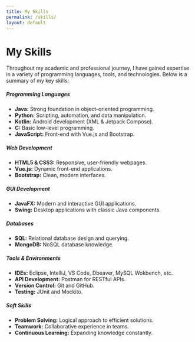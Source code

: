```yaml
---
title: My Skills
permalink: /skills/
layout: default
---
```


<div class="container my-5">
  <h1 class="text-center mb-4">My Skills</h1>
  <p class="text-center">Throughout my academic and professional journey, I have gained expertise in a variety of programming languages, tools, and technologies. Below is a summary of my key skills:</p>
  
  <div class="row">
    <div class="col-md-6 col-lg-4 mb-4">
      <div class="card shadow-sm">
        <div class="card-body">
        <h5 class="card-title"><i class="bi bi-code-slash"></i> Programming Languages</h5>
          <ul class="list-unstyled">
            <li><strong>Java:</strong> Strong foundation in object-oriented programming.</li>
            <li><strong>Python:</strong> Scripting, automation, and data manipulation.</li>
            <li><strong>Kotlin:</strong> Android development (XML & Jetpack Compose).</li>
            <li><strong>C:</strong> Basic low-level programming.</li>
            <li><strong>JavaScript:</strong> Front-end with Vue.js and Bootstrap.</li>
          </ul>
        </div>
      </div>
    </div>
    <div class="col-md-6 col-lg-4 mb-4">
      <div class="card shadow-sm">
        <div class="card-body">
          <h5 class="card-title"><i class="bi bi-layout-text-sidebar-reverse"></i> Web Development</h5>
          <ul class="list-unstyled">
            <li><strong>HTML5 & CSS3:</strong> Responsive, user-friendly webpages.</li>
            <li><strong>Vue.js:</strong> Dynamic front-end applications.</li>
            <li><strong>Bootstrap:</strong> Clean, modern interfaces.</li>
          </ul>
        </div>
      </div>
    </div>
    <div class="col-md-6 col-lg-4 mb-4">
      <div class="card shadow-sm">
        <div class="card-body">
          <h5 class="card-title"><i class="bi bi-box-arrow-in-up-right"></i> GUI Development</h5>
          <ul class="list-unstyled">
            <li><strong>JavaFX:</strong> Modern and interactive GUI applications.</li>
            <li><strong>Swing:</strong> Desktop applications with classic Java components.</li>
          </ul>
        </div>
      </div>
    </div>
  </div>
  <div class="row">
    <div class="col-md-6 col-lg-4 mb-4">
      <div class="card shadow-sm">
        <div class="card-body">
          <h5 class="card-title"><i class="bi bi-database"></i> Databases</h5>
          <ul class="list-unstyled">
            <li><strong>SQL:</strong> Relational database design and querying.</li>
            <li><strong>MongoDB:</strong> NoSQL database knowledge.</li>
          </ul>
        </div>
      </div>
    </div>
    <div class="col-md-6 col-lg-4 mb-4">
      <div class="card shadow-sm">
        <div class="card-body">
          <h5 class="card-title">Tools & Environments</h5>
          <ul class="list-unstyled">
            <li><i class="bi bi-easel"></i><strong>IDEs:</strong> Eclipse, IntelliJ, VS Code, Dbeaver, MySQL Wokbench, etc.</li>
            <li><i class="bi bi-gear-wide-connected"></i><strong>API Development:</strong> Postman for RESTful APIs.</li>
            <li><i class="bi bi-github"></i><strong>Version Control:</strong> Git and GitHub.</li>
            <li><i class="bi bi-check2-circle"></i><strong>Testing:</strong> JUnit and Mockito.</li>
          </ul>
        </div>
      </div>
    </div>
    <div class="col-md-6 col-lg-4 mb-4">
      <div class="card shadow-sm">
        <div class="card-body">
          <h5 class="card-title">Soft Skills</h5>
          <ul class="list-unstyled">
            <li><i class="bi bi-lightbulb"></i><strong>Problem Solving:</strong> Logical approach to efficient solutions.</li>
            <li><i class="bi bi-people"></i><strong>Teamwork:</strong> Collaborative experience in teams.</li>
            <li><i class="bi bi-arrow-repeat"></i><strong>Continuous Learning:</strong> Expanding knowledge constantly.</li>
          </ul>
        </div>
      </div>
    </div>
  </div>
</div>
